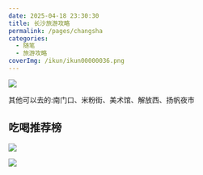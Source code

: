 ```yaml
---
date: 2025-04-18 23:30:30
title: 长沙旅游攻略
permalink: /pages/changsha
categories:
  - 随笔
  - 旅游攻略
coverImg: /ikun/ikun00000036.png
---
```



![](/picture/changsha/image.png)

其他可以去的:南门口、米粉街、美术馆、解放西、扬帆夜市

## 吃喝推荐榜

![](/picture/changsha/image-1.png)

![](/picture/changsha/image-2.png)





